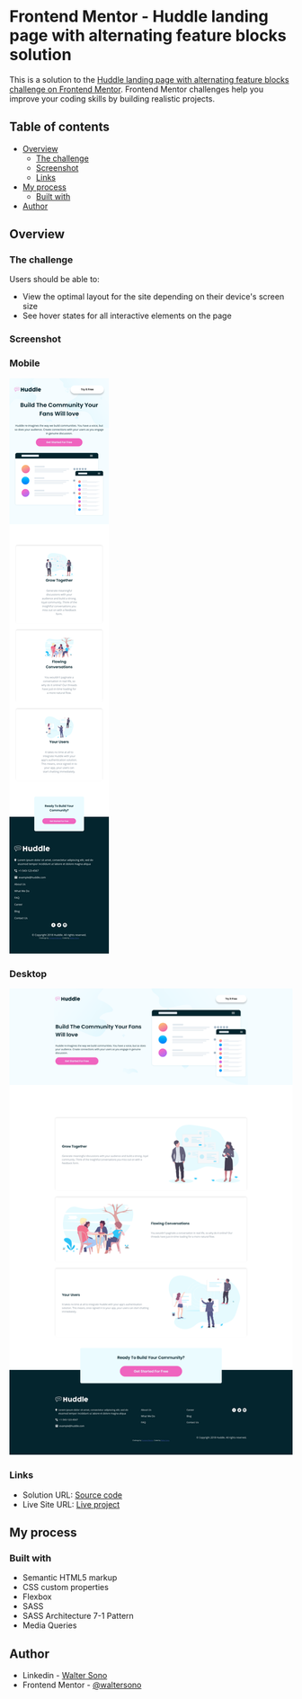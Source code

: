# Frontend Mentor - Huddle landing page with alternating feature blocks solution

This is a solution to the [Huddle landing page with alternating feature blocks challenge on Frontend Mentor](https://www.frontendmentor.io/challenges/huddle-landing-page-with-alternating-feature-blocks-5ca5f5981e82137ec91a5100). Frontend Mentor challenges help you improve your coding skills by building realistic projects. 

## Table of contents

- [Overview](#overview)
  - [The challenge](#the-challenge)
  - [Screenshot](#screenshot)
  - [Links](#links)
- [My process](#my-process)
  - [Built with](#built-with)
- [Author](#author)


## Overview

### The challenge

Users should be able to:

- View the optimal layout for the site depending on their device's screen size
- See hover states for all interactive elements on the page

### Screenshot

### Mobile
![Mobile](./screenshot-mobile.png)

### Desktop
![Desktop](./screenshot-desktop.png)


### Links

- Solution URL: [Source code](https://github.com/waltersono/huddle-landing-page-with-alternating-feature-blocks)
- Live Site URL: [Live project](https://waltersono.github.io/huddle-landing-page-with-alternating-feature-blocks/)

## My process

### Built with

- Semantic HTML5 markup
- CSS custom properties
- Flexbox
- SASS
- SASS Architecture 7-1 Pattern
- Media Queries

## Author

- Linkedin - [Walter Sono](https://www.linkedin.com/in/waltersono)
- Frontend Mentor - [@waltersono](https://www.frontendmentor.io/profile/waltersono)
